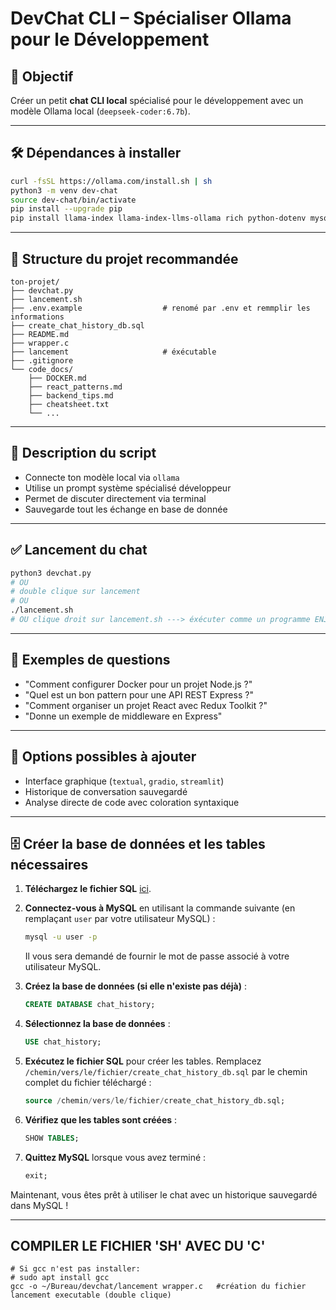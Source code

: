 
# DevChat CLI – Spécialiser Ollama pour le Développement

## 🎯 Objectif

Créer un petit **chat CLI local** spécialisé pour le développement avec un modèle Ollama local (`deepseek-coder:6.7b`).

---

## 🛠️ Dépendances à installer

```bash
curl -fsSL https://ollama.com/install.sh | sh
python3 -m venv dev-chat
source dev-chat/bin/activate
pip install --upgrade pip
pip install llama-index llama-index-llms-ollama rich python-dotenv mysql-connector-python
```

---

## 📁 Structure du projet recommandée

```
ton-projet/
├── devchat.py
├── lancement.sh
├── .env.example                  # renomé par .env et remmplir les informations
├── create_chat_history_db.sql
├── README.md
├── wrapper.c
├── lancement                     # éxécutable
├── .gitignore
└── code_docs/
    ├── DOCKER.md
    ├── react_patterns.md
    ├── backend_tips.md
    ├── cheatsheet.txt
    └── ...
```

---

## 🧠 Description du script

- Connecte ton modèle local via `ollama`
- Utilise un prompt système spécialisé développeur
- Permet de discuter directement via terminal
- Sauvegarde tout les échange en base de donnée

---

## ✅ Lancement du chat

```bash
python3 devchat.py
# OU
# double clique sur lancement
# OU
./lancement.sh
# OU clique droit sur lancement.sh ---> éxécuter comme un programme ENJOY :)
```

---

## 💬 Exemples de questions

- "Comment configurer Docker pour un projet Node.js ?"
- "Quel est un bon pattern pour une API REST Express ?"
- "Comment organiser un projet React avec Redux Toolkit ?"
- "Donne un exemple de middleware en Express"

---

## 🚀 Options possibles à ajouter

- Interface graphique (`textual`, `gradio`, `streamlit`)
- Historique de conversation sauvegardé
- Analyse directe de code avec coloration syntaxique

---

## 🗄️ Créer la base de données et les tables nécessaires

1. **Téléchargez le fichier SQL** [ici](create_chat_history_db.sql).

2. **Connectez-vous à MySQL** en utilisant la commande suivante (en remplaçant `user` par votre utilisateur MySQL) :

    ```bash
    mysql -u user -p
    ```

    Il vous sera demandé de fournir le mot de passe associé à votre utilisateur MySQL.

3. **Créez la base de données (si elle n'existe pas déjà)** :

    ```sql
    CREATE DATABASE chat_history;
    ```

4. **Sélectionnez la base de données** :

    ```sql
    USE chat_history;
    ```

5. **Exécutez le fichier SQL** pour créer les tables. Remplacez `/chemin/vers/le/fichier/create_chat_history_db.sql` par le chemin complet du fichier téléchargé :

    ```sql
    source /chemin/vers/le/fichier/create_chat_history_db.sql;
    ```

6. **Vérifiez que les tables sont créées** :

    ```sql
    SHOW TABLES;
    ```

7. **Quittez MySQL** lorsque vous avez terminé :

    ```sql
    exit;
    ```
Maintenant, vous êtes prêt à utiliser le chat avec un historique sauvegardé dans MySQL !

---


## COMPILER LE FICHIER 'SH' AVEC DU 'C'



```
# Si gcc n'est pas installer:
# sudo apt install gcc
gcc -o ~/Bureau/devchat/lancement wrapper.c   #création du fichier lancement executable (double clique)

```
